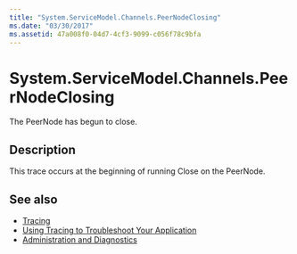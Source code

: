 ```yaml
---
title: "System.ServiceModel.Channels.PeerNodeClosing"
ms.date: "03/30/2017"
ms.assetid: 47a008f0-04d7-4cf3-9099-c056f78c9bfa
---
```

# System.ServiceModel.Channels.PeerNodeClosing
The PeerNode has begun to close.  
  
## Description  
 This trace occurs at the beginning of running Close on the PeerNode.  
  
## See also

- [Tracing](index.md)
- [Using Tracing to Troubleshoot Your Application](using-tracing-to-troubleshoot-your-application.md)
- [Administration and Diagnostics](../index.md)

